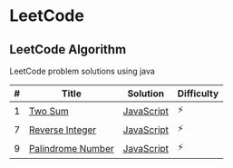 # LeetCode

## LeetCode Algorithm

LeetCode problem solutions using java

| # | Title                                                                 | Solution                                        | Difficulty |
|---|-----------------------------------------------------------------------|-------------------------------------------------|------------|
| 1 | [Two Sum](https://leetcode.com/problems/two-sum/)                     | [JavaScript](./Algorithms/two_sum.js)           | :zap:      |
| 7 | [Reverse Integer](https://leetcode.com/problems/reverse-integer/)     | [JavaScript](./Algorithms/reverse_integer.js)   | :zap:      |
| 9 | [Palindrome Number](https://leetcode.com/problems/palindrome-number/) | [JavaScript](./Algorithms/palindrome_number.js) | :zap:      |
